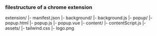 ### filestructure of a chrome extension

extension/
|- manifest.json
|- background/
|- background.js
|- popup/
|- popup.html
|- popup.js
|- popup.vue
|- content/
|- contentScript.js
|- assets/
|- tailwind.css
|- logo.png
